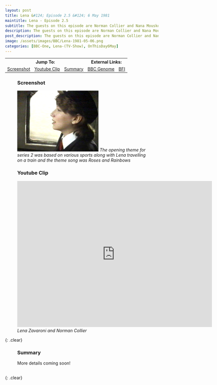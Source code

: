 ```yaml
---
layout: post
title: Lena &#124; Episode 2.5 &#124; 6 May 1981
maintitle: Lena - Episode 2.5
subtitle: The guests on this episode are Norman Collier and Nana Mouskouri
description: The guests on this episode are Norman Collier and Nana Mouskouri.
post_description: The guests on this episode are Norman Collier and Nana Mouskouri
image: /assets/images/BBC/Lena-1981-05-06.png
categories: [BBC-One, Lena-(TV-Show), OnThisDay6May]
---
```


<table>
<tr align="center">
<th colspan="3">Jump To:</th>
<th colspan="2">External Links:</th>
</tr>
<tr align="center">
<td><a href="#screenshot">Screenshot</a></td>
<td><a href="#youtube-clip">Youtube Clip</a></td>
<td><a href="#summary">Summary</a></td>
<td><a class="external-link" href="https://genome.ch.bbc.co.uk/schedules/bbcone/london/1981-05-06#at-20.30">BBC Genome</a></td>
<td><a class="external-link" href="https://www.bfi.org.uk/films-tv-people/4ce2b84389fd0">BFI</a></td>
</tr>
</table>

<figure class="fig1">
<h3 id="screenshot">Screenshot</h3>
<img src="/assets/images/BBC/Lena-1981-05-06.png" class="full-width">
<cite>The opening theme for series 2 was based on various sports along with Lena travelling on a train and the theme song was Roses and Rainbows</cite>
</figure>

<figure class="fig2">
<h3 id="youtube-clip">Youtube Clip</h3>
<div class="responsive-video"><iframe width="640px" height="480px" src="https://www.youtube.com/embed/aN6G3tBniKQ?rel=0&showinfo=1" frameborder="0" allowfullscreen=""></iframe></div>
<cite>Lena Zavaroni and Norman Collier</cite>
</figure>

{: .clear}

<figure class="fig3">
<h3 id="summary">Summary</h3>
<p>More details coming soon!</p>
</figure>

<br />{: .clear}

